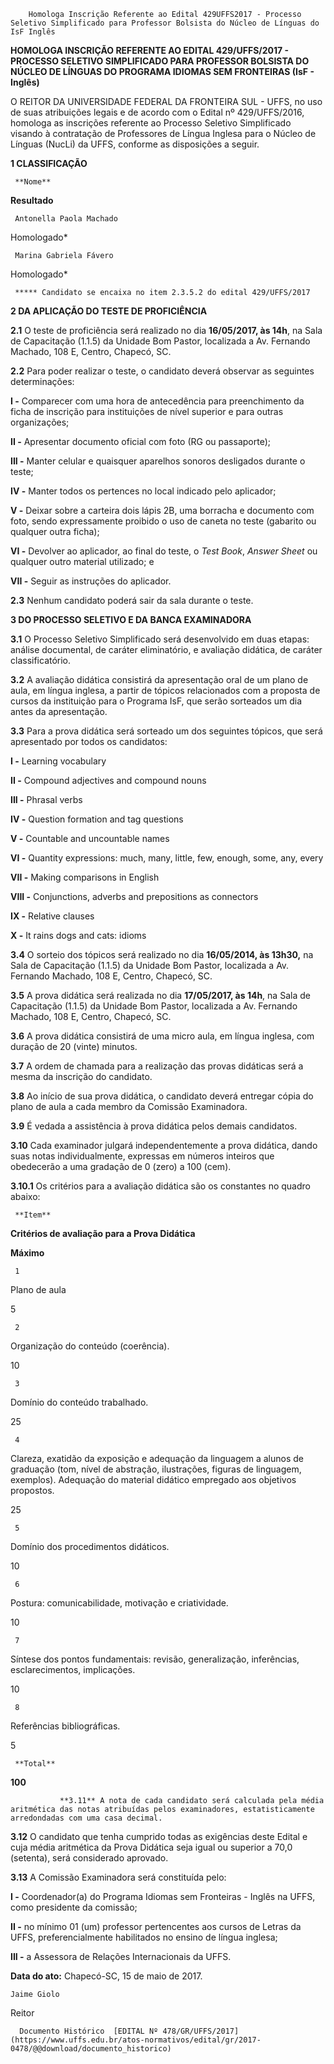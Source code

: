         Homologa Inscrição Referente ao Edital 429UFFS2017 - Processo Seletivo Simplificado para Professor Bolsista do Núcleo de Línguas do IsF Inglês  

**HOMOLOGA INSCRIÇÃO REFERENTE AO EDITAL 429/UFFS/2017 - PROCESSO SELETIVO SIMPLIFICADO PARA PROFESSOR BOLSISTA DO NÚCLEO DE LÍNGUAS DO PROGRAMA IDIOMAS SEM FRONTEIRAS (IsF - Inglês)**

  

 O REITOR DA UNIVERSIDADE FEDERAL DA FRONTEIRA SUL - UFFS, no uso de suas atribuições legais e de acordo com o Edital nº 429/UFFS/2016, homologa as inscrições referente ao Processo Seletivo Simplificado visando à contratação de Professores de Língua Inglesa para o Núcleo de Línguas (NucLi) da UFFS, conforme as disposições a seguir.

  

 **1 CLASSIFICAÇÃO**

     **Nome**

   **Resultado**

     Antonella Paola Machado

   Homologado*

     Marina Gabriela Fávero

   Homologado*

     ***** Candidato se encaixa no item 2.3.5.2 do edital 429/UFFS/2017

  **2 DA APLICAÇÃO DO TESTE DE PROFICIÊNCIA**

 **2.1** O teste de proficiência será realizado no dia **16/05/2017, às 14h**, na Sala de Capacitação (1.1.5) da Unidade Bom Pastor, localizada a Av. Fernando Machado, 108 E, Centro, Chapecó, SC.

 **2.2** Para poder realizar o teste, o candidato deverá observar as seguintes determinações:

 **I -** Comparecer com uma hora de antecedência para preenchimento da ficha de inscrição para instituições de nível superior e para outras organizações;

 **II -** Apresentar documento oficial com foto (RG ou passaporte);

 **III -** Manter celular e quaisquer aparelhos sonoros desligados durante o teste;

 **IV -** Manter todos os pertences no local indicado pelo aplicador;

 **V -** Deixar sobre a carteira dois lápis 2B, uma borracha e documento com foto, sendo expressamente proibido o uso de caneta no teste (gabarito ou qualquer outra ficha);

 **VI -** Devolver ao aplicador, ao final do teste, o *Test Book*, *Answer Sheet* ou qualquer outro material utilizado; e

 **VII -** Seguir as instruções do aplicador.

 **2.3** Nenhum candidato poderá sair da sala durante o teste.

  **3 DO PROCESSO SELETIVO E DA BANCA EXAMINADORA**

 **3.1** O Processo Seletivo Simplificado será desenvolvido em duas etapas: análise documental, de caráter eliminatório, e avaliação didática, de caráter classificatório.

 **3.2** A avaliação didática consistirá da apresentação oral de um plano de aula, em língua inglesa, a partir de tópicos relacionados com a proposta de cursos da instituição para o Programa IsF, que serão sorteados um dia antes da apresentação.

 **3.3** Para a prova didática será sorteado um dos seguintes tópicos, que será apresentado por todos os candidatos:

 **I -** Learning vocabulary

 **II -** Compound adjectives and compound nouns

 **III -** Phrasal verbs

 **IV -** Question formation and tag questions

 **V -** Countable and uncountable names

 **VI -** Quantity expressions: much, many, little, few, enough, some, any, every

 **VII -** Making comparisons in English

 **VIII -** Conjunctions, adverbs and prepositions as connectors

 **IX -** Relative clauses

 **X -** It rains dogs and cats: idioms

 **3.4** O sorteio dos tópicos será realizado no dia **16/05/2014, às 13h30,** na Sala de Capacitação (1.1.5) da Unidade Bom Pastor, localizada a Av. Fernando Machado, 108 E, Centro, Chapecó, SC.

 **3.5** A prova didática será realizada no dia **17/05/2017, às 14h**, na Sala de Capacitação (1.1.5) da Unidade Bom Pastor, localizada a Av. Fernando Machado, 108 E, Centro, Chapecó, SC.

 **3.6** A prova didática consistirá de uma micro aula, em língua inglesa, com duração de 20 (vinte) minutos.

 **3.7** A ordem de chamada para a realização das provas didáticas será a mesma da inscrição do candidato.

 **3.8** Ao início de sua prova didática, o candidato deverá entregar cópia do plano de aula a cada membro da Comissão Examinadora.

 **3.9** É vedada a assistência à prova didática pelos demais candidatos.

 **3.10** Cada examinador julgará independentemente a prova didática, dando suas notas individualmente, expressas em números inteiros que obedecerão a uma gradação de 0 (zero) a 100 (cem).

 **3.10.1** Os critérios para a avaliação didática são os constantes no quadro abaixo:

     **Item**

   **Critérios de avaliação para a Prova Didática** 

   **Máximo**

     1

   Plano de aula

   5

     2

   Organização do conteúdo (coerência).

   10

     3

   Domínio do conteúdo trabalhado.

   25

     4

   Clareza, exatidão da exposição e adequação da linguagem a alunos de graduação (tom, nível de abstração, ilustrações, figuras de linguagem, exemplos). Adequação do material didático empregado aos objetivos propostos.

   25

     5

   Domínio dos procedimentos didáticos.

   10

     6

   Postura: comunicabilidade, motivação e criatividade.

   10

     7

   Síntese dos pontos fundamentais: revisão, generalização, inferências, esclarecimentos, implicações.

   10

     8

   Referências bibliográficas.

   5

     **Total**

   **100**

               **3.11** A nota de cada candidato será calculada pela média aritmética das notas atribuídas pelos examinadores, estatisticamente arredondadas com uma casa decimal.

 **3.12** O candidato que tenha cumprido todas as exigências deste Edital e cuja média aritmética da Prova Didática seja igual ou superior a 70,0 (setenta), será considerado aprovado.

 **3.13** A Comissão Examinadora será constituída pelo:

 **I -** Coordenador(a) do Programa Idiomas sem Fronteiras - Inglês na UFFS, como presidente da comissão;

 **II -** no mínimo 01 (um) professor pertencentes aos cursos de Letras da UFFS, preferencialmente habilitados no ensino de língua inglesa;

 **III -** a Assessora de Relações Internacionais da UFFS.

   **Data do ato:** Chapecó-SC, 15 de maio de 2017.   
 

    Jaime Giolo   
 Reitor 

      Documento Histórico  [EDITAL Nº 478/GR/UFFS/2017](https://www.uffs.edu.br/atos-normativos/edital/gr/2017-0478/@@download/documento_historico)     
      